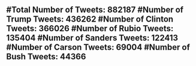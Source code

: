 #Total Number of Tweets: 882187 
#Number of Trump Tweets: 436262
#Number of Clinton Tweets: 366026
#Number of Rubio Tweets: 135404
#Number of Sanders Tweets: 122413
#Number of Carson Tweets: 69004
#Number of Bush Tweets: 44366
---
